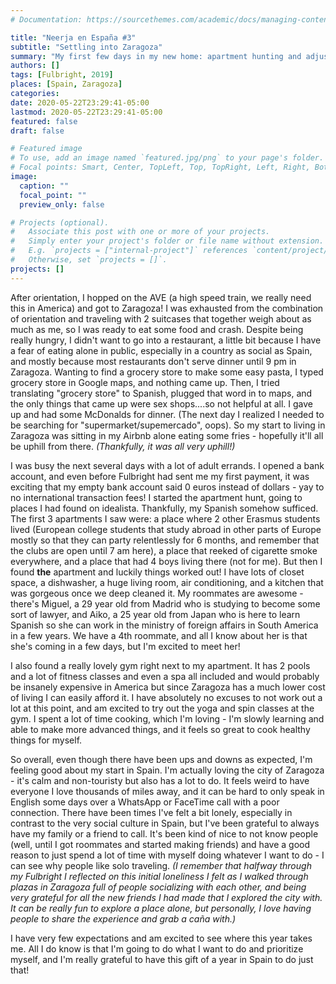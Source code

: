 ```yaml
---
# Documentation: https://sourcethemes.com/academic/docs/managing-content/

title: "Neerja en España #3"
subtitle: "Settling into Zaragoza"
summary: "My first few days in my new home: apartment hunting and adjusting"
authors: []
tags: [Fulbright, 2019]
places: [Spain, Zaragoza]
categories:
date: 2020-05-22T23:29:41-05:00
lastmod: 2020-05-22T23:29:41-05:00
featured: false
draft: false

# Featured image
# To use, add an image named `featured.jpg/png` to your page's folder.
# Focal points: Smart, Center, TopLeft, Top, TopRight, Left, Right, BottomLeft, Bottom, BottomRight.
image:
  caption: ""
  focal_point: ""
  preview_only: false

# Projects (optional).
#   Associate this post with one or more of your projects.
#   Simply enter your project's folder or file name without extension.
#   E.g. `projects = ["internal-project"]` references `content/project/deep-learning/index.md`.
#   Otherwise, set `projects = []`.
projects: []
---
```


After orientation, I hopped on the AVE (a high speed train, we really need this in America) and got to Zaragoza! I was exhausted from the combination of orientation and traveling with 2 suitcases that together weigh about as much as me, so I was ready to eat some food and crash. Despite being really hungry, I didn't want to go into a restaurant, a little bit because I have a fear of eating alone in public, especially in a country as social as Spain, and mostly because most restaurants don't serve dinner until 9 pm in Zaragoza. Wanting to find a grocery store to make some easy pasta, I typed grocery store in Google maps, and nothing came up. Then, I tried translating "grocery store" to Spanish, plugged that word in to maps, and the only things that came up were sex shops....so not helpful at all. I gave up and had some McDonalds for dinner. (The next day I realized I needed to be searching for "supermarket/supemercado", oops). So my start to living in Zaragoza was sitting in my Airbnb alone eating some fries - hopefully it'll all be uphill from there. *(Thankfully, it was all very uphill!)*

I was busy the next several days with a lot of adult errands. I opened a bank account, and even before Fulbright had sent me my first payment, it was  exciting that my empty bank account said 0 euros instead of dollars - yay to no international transaction fees! I started the apartment hunt, going to places I had found on idealista. Thankfully, my Spanish somehow sufficed. The first 3 apartments I saw were: a place where 2 other Erasmus students lived (European college students that study abroad in other parts of Europe mostly so that they can party relentlessly for 6 months, and remember that the clubs are open until 7 am here), a place that reeked of cigarette smoke everywhere, and a place that had 4 boys living there (not for me). But then I found **the** apartment and luckily things worked out! I have lots of closet space, a dishwasher, a huge living room, air conditioning, and a kitchen that was gorgeous once we deep cleaned it. My roommates are awesome - there's Miguel, a 29 year old from Madrid who is studying to become some sort of lawyer, and Aiko, a 25 year old from Japan who is here to learn Spanish so she can work in the ministry of foreign affairs in South America in a few years. We have a 4th roommate, and all I know about her is that she's coming in a few days, but I'm excited to meet her! 

I also found a really lovely gym right next to my apartment. It has 2 pools and a lot of fitness classes and even a spa all included and would probably be insanely expensive in America but since Zaragoza has a much lower cost of living I can easily afford it. I have absolutely no excuses to not work out a lot at this point, and am excited to try out the yoga and spin classes at the gym. I spent a lot of time cooking, which I'm loving - I'm slowly learning and able to make more advanced things, and it feels so great to cook healthy things for myself.

So overall, even though there have been ups and downs as expected, I'm feeling good about my start in Spain. I'm actually loving the city of Zaragoza - it's calm and non-touristy but also has a lot to do. It feels weird to have everyone I love thousands of miles away, and it can be hard to only speak in English some days over a WhatsApp or FaceTime call with a poor connection. There have been times I've felt a bit lonely, especially in contrast to the very social culture in Spain, but I've been grateful to always have my family or a friend to call. It's been kind of nice to not know people (well, until I got roommates and started making friends) and have a good reason to just spend a lot of time with myself doing whatever I want to do - I can see why people like solo traveling. *(I remember that halfway through my Fulbright I reflected on this initial loneliness I felt as I walked through plazas in Zaragoza full of people socializing with each other, and being very grateful for all the new friends I had made that I explored the city with. It can be really fun to explore a place alone, but personally, I love having people to share the experience and grab a caña with.)* 

I have very few expectations and am excited to see where this year takes me. All I do know is that I'm going to do what I want to do and prioritize myself, and I'm really grateful to have this gift of a year in Spain to do just that!